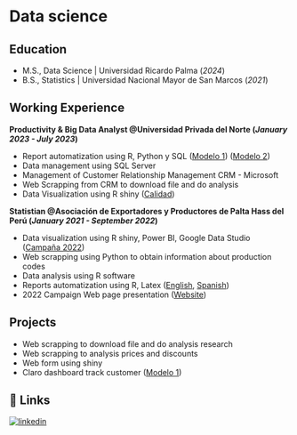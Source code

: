 # Data science

## Education
- M.S., Data Science | Universidad Ricardo Palma (_2024_)
- B.S., Statistics | Universidad Nacional Mayor de San Marcos (_2021_)

## Working Experience
**Productivity & Big Data Analyst @Universidad Privada del Norte (_January 2023 - July 2023_)**
- Report automatization using R, Python y SQL ([Modelo 1](https://github.com/RcanariDev/RegistrationReport)) ([Modelo 2](https://github.com/RcanariDev/LeadsReport))
- Data management using SQL Server
- Management of Customer Relationship Management CRM - Microsoft
- Web Scrapping from CRM to download file and do analysis
- Data Visualization using R shiny ([Calidad](https://repositjose.shinyapps.io/DashboardCalidad11/))

**Statistian @Asociación de Exportadores y Productores de Palta Hass del Perú (_January 2021 - September 2022_)**
- Data visualization using R shiny, Power BI, Google Data Studio ([Campaña 2022](https://repositjose.shinyapps.io/Semana29/))
- Web scrapping using Python to obtain information about production codes
- Data analysis using R software
- Reports automatization using R, Latex ([English](https://github.com/RcanariDev/ProhassPresentations2022/blob/main/pdf/3Presentacion2022Comprimido11.pdf), [Spanish](https://github.com/RcanariDev/ProhassPresentations2022/blob/main/pdf/Presentacion2022Comprimido11.pdf))
- 2022 Campaign Web page presentation ([Website](https://rcanaridev.github.io/Semana29Prohass2022/)) 

## Projects
* Web scrapping to download file and do analysis research
* Web scrapping to analysis prices and discounts
* Web form using shiny
* Claro dashboard track customer ([Modelo 1](https://repositjose.shinyapps.io/PruebaClaro1/))

## 🔗 Links
[![linkedin](https://img.shields.io/badge/linkedin-0A66C2?style=for-the-badge&logo=linkedin&logoColor=white)](https://www.linkedin.com/in/josemanuel-cañari-palante-015504251)

